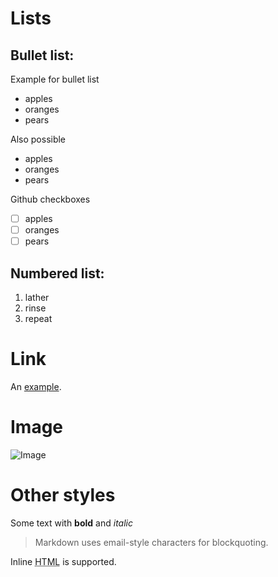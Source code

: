 # Lists

## Bullet list:

Example for bullet list

- apples
- oranges
- pears

Also possible

- apples
- oranges
- pears

Github checkboxes

- [ ] apples
- [ ] oranges
- [ ] pears

## Numbered list:

1. lather
2. rinse
3. repeat

# Link

An [example](http://example.com).

# Image

![Image](Icon-pictures.png 'icon')

# Other styles

Some text with **bold** and _italic_

> Markdown uses email-style
> characters for blockquoting.

Inline <abbr title="Hypertext Markup Language">HTML</abbr> is supported.

<!---
your comment goes here
and here
-->
